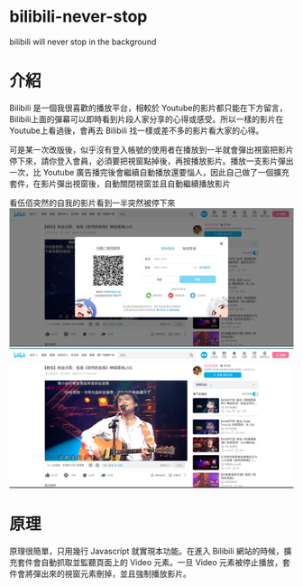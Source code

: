 # bilibili-never-stop
bilibili will never stop in the background
# 介紹
Bilibili 是一個我很喜歡的播放平台，相較於 Youtube的影片都只能在下方留言，Bilibili上面的彈幕可以即時看到片段人家分享的心得或感受。所以一樣的影片在 Youtube上看過後，會再去 Bilibili 找一樣或差不多的影片看大家的心得。

可是某一次改版後，似乎沒有登入帳號的使用者在播放到一半就會彈出視窗把影片停下來，請你登入會員，必須要把視窗點掉後，再按播放影片。播放一支影片彈出一次，比 Youtube 廣告播完後會繼續自動播放還要惱人，因此自己做了一個擴充套件，在影片彈出視窗後，自動關閉視窗並且自動繼續播放影片

看伍佰突然的自我的影片看到一半突然被停下來
![bilibili_stop](./pic/bilibili_stop.png)
![bilibili_play](./pic/bilibili_play.png)

# 原理
原理很簡單，只用幾行 Javascript 就實現本功能。在進入 Bilibili 網站的時候，擴充套件會自動抓取並監聽頁面上的 Video 元素。一旦 Video 元素被停止播放，套件會將彈出來的視窗元素刪掉，並且強制播放影片。